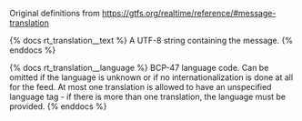 Original definitions from https://gtfs.org/realtime/reference/#message-translation

{% docs rt_translation__text %}
A UTF-8 string containing the message.
{% enddocs %}

{% docs rt_translation__language %}
BCP-47 language code. Can be omitted if the language is unknown or if no internationalization is done at all for the feed. At most one translation is allowed to have an unspecified language tag - if there is more than one translation, the language must be provided.
{% enddocs %}
